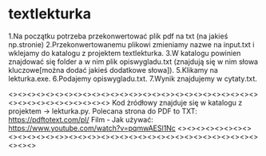 # textlekturka

1.Na początku potrzeba przekonwertować plik pdf na txt (na jakieś np.stronie)
2.Przekonwertowanemu plikowi zmieniamy nazwe na input.txt i wklejamy do katalogu z projektem textlekturka.
3.W katalogu powinien znajdować się folder a w nim plik opiswygladu.txt (znajdują się w nim słowa kluczowe[można dodać jakieś dodatkowe słowa]).
5.Klikamy na lekturka.exe.
6.Podajemy opiswygladu.txt.
7.Wynik znajdujemy w cytaty.txt.

<><><><><><><><><><><><><><>><><><>><><><><><><><><><><><><><><><><><><><><>
Kod żródłowy znajduje się w katalogu z projektem -> lekturka.py.
Polecana strona do PDF to TXT: https://pdftotext.com/pl/
Film - Jak używać: https://www.youtube.com/watch?v=pqmwAESl1Nc
<><><><><><><><><><><><><><>><><><>><><><><><><><><><><><><><><><><><><><><>
